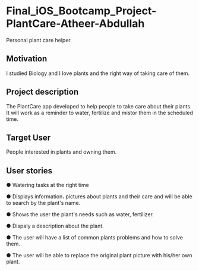 # Final_iOS_Bootcamp_Project-PlantCare-Atheer-Abdullah
Personal plant care helper.

## Motivation
I studied Biology and I love plants and the right way of taking care of them. 



## Project description
The PlantCare app developed to help people to take care about their plants. 
It will work as a reminder to water, fertilize and mistor them in the scheduled time.

## Target User
People interested in plants and owning them.


## User stories
●   Watering tasks at the right time

● Displays information، pictures about plants and their care and will be able to search by the plant's name.

● Shows the user the plant's needs such as water, fertilizer.

● Dispaly a description about the plant.


● The user will have a list of common plants problems and how to solve them.

● The user will be able to replace the original plant picture with his/her own plant.
